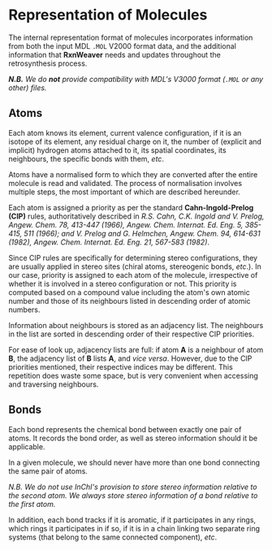 # Representation of Molecules

The internal representation format of molecules incorporates
information from both the input MDL `.MOL` V2000 format data, and the
additional information that **RxnWeaver** needs and updates throughout
the retrosynthesis process.

**_N.B._** _We do **not** provide compatibility with MDL's V3000
  format (`.MOL` or any other) files._

## Atoms

Each atom knows its element, current valence configuration, if it is
an isotope of its element, any residual charge on it, the number of
(explicit and implicit) hydrogen atoms attached to it, its spatial
coordinates, its neighbours, the specific bonds with them, _etc_.

Atoms have a normalised form to which they are converted after the
entire molecule is read and validated.  The process of normalisation
involves multiple steps, the most important of which are described
hereunder.

Each atom is assigned a priority as per the standard
**Cahn-Ingold-Prelog (CIP)** rules, authoritatively described in
*R.S. Cahn, C.K. Ingold and V. Prelog, Angew. Chem. 78, 413-447
(1966), Angew. Chem. Internat. Ed. Eng. 5, 385-415, 511 (1966); and
V. Prelog and G. Helmchen, Angew. Chem. 94, 614-631 (1982),
Angew. Chem. Internat. Ed. Eng. 21, 567-583 (1982)*.

Since CIP rules are specifically for determining stereo
configurations, they are usually applied in stereo sites (chiral
atoms, stereogenic bonds, _etc_.).  In our case, priority is assigned
to each atom of the molecule, irrespective of whether it is involved
in a stereo configuration or not.  This priority is computed based on
a compound value including the atom's own atomic number and those of
its neighbours listed in descending order of atomic numbers.

Information about neighbours is stored as an adjacency list.  The
neighbours in the list are sorted in descending order of their
respective CIP priorities.

For ease of look up, adjacency lists are full: if atom **A** is a
neighbour of atom **B**, the adjacency list of **B** lists **A**, and
_vice versa_.  However, due to the CIP priorities mentioned, their
respective indices may be different.  This repetition does waste some
space, but is very convenient when accessing and traversing
neighbours.

## Bonds

Each bond represents the chemical bond between exactly one pair of
atoms.  It records the bond order, as well as stereo information
should it be applicable.

In a given molecule, we should never have more than one bond
connecting the same pair of atoms.

*N.B. We do not use InChI's provision to store stereo information
 relative to the second atom.  We always store stereo information of a
 bond relative to the first atom.*

In addition, each bond tracks if it is aromatic, if it participates in
any rings, which rings it participates in if so, if it is in a chain
linking two separate ring systems (that belong to the same connected
component), _etc_.
